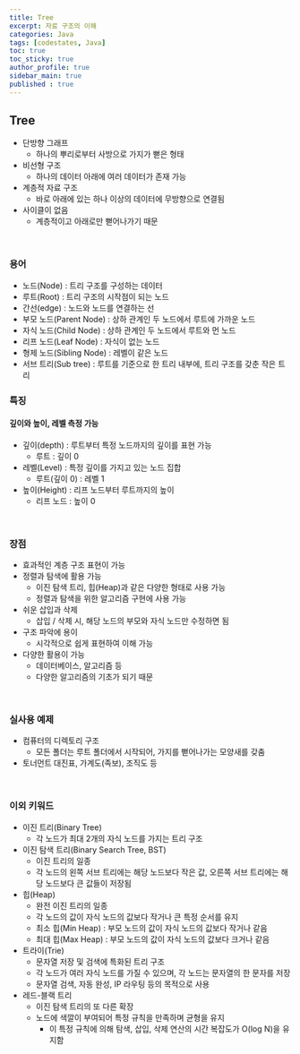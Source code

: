 ```yaml
---
title: Tree
excerpt: 자료 구조의 이해
categories: Java
tags: [codestates, Java]
toc: true
toc_sticky: true
author_profile: true
sidebar_main: true
published : true
---
```


## Tree
- 단방향 그래프
  - 하나의 뿌리로부터 사방으로 가지가 뻗은 형태
- 비선형 구조 
  - 하나의 데이터 아래에 여러 데이터가 존재 가능
- 계층적 자료 구조 
  - 바로 아래에 있는 하나 이상의 데이터에 무방향으로 연결됨
- 사이클이 없음
  - 계층적이고 아래로만 뻗어나가기 때문

<br>

### 용어
- 노드(Node) : 트리 구조를 구성하는 데이터
- 루트(Root) : 트리 구조의 시작점이 되는 노드
- 간선(edge) : 노드와 노드를 연결하는 선
- 부모 노드(Parent Node) : 상하 관계인 두 노드에서 루트에 가까운 노드
- 자식 노드(Child Node) : 상하 관계인 두 노드에서 루트와 먼 노드
- 리프 노드(Leaf Node) : 자식이 없는 노드
- 형제 노드(Sibling Node) : 레벨이 같은 노드
- 서브 트리(Sub tree) : 루트를 기준으로 한 트리 내부에, 트리 구조를 갖춘 작은 트리

### 특징

#### 깊이와 높이, 레벨 측정 가능

- 깊이(depth) : 루트부터 특정 노드까지의 깊이를 표현 가능 
  - 루트 : 깊이 0
- 레벨(Level) : 특정 깊이를 가지고 있는 노드 집합 
  - 루트(깊이 0) : 레벨 1  
- 높이(Height) : 리프 노드부터 루트까지의 높이
  - 리프 노드 : 높이 0
  
<br>

### 장점
- 효과적인 계층 구조 표현이 가능
- 정렬과 탐색에 활용 가능
  - 이진 탐색 트리, 힙(Heap)과 같은 다양한 형태로 사용 가능
  - 정렬과 탐색을 위한 알고리즘 구현에 사용 가능
- 쉬운 삽입과 삭제
  - 삽입 / 삭제 시, 해당 노드의 부모와 자식 노드만 수정하면 됨
- 구조 파악에 용이
  - 시각적으로 쉽게 표현하여 이해 가능
- 다양한 활용이 가능
  - 데이터베이스, 알고리즘 등 
  - 다양한 알고리즘의 기초가 되기 때문

<br>

### 실사용 예제
- 컴퓨터의 디렉토리 구조 
  - 모든 폴더는 루트 폴더에서 시작되어, 가지를 뻗어나가는 모양새를 갖춤
- 토너먼트 대진표, 가계도(족보), 조직도 등

<br>

### 이외 키워드
- 이진 트리(Binary Tree) 
  - 각 노드가 최대 2개의 자식 노드를 가지는 트리 구조
- 이진 탐색 트리(Binary Search Tree, BST) 
  - 이진 트리의 일종
  - 각 노드의 왼쪽 서브 트리에는 해당 노드보다 작은 값, 오른쪽 서브 트리에는 해당 노드보다 큰 값들이 저장됨
- 힙(Heap) 
  - 완전 이진 트리의 일종
  - 각 노드의 값이 자식 노드의 값보다 작거나 큰 특정 순서를 유지
  - 최소 힙(Min Heap) : 부모 노드의 값이 자식 노드의 값보다 작거나 같음
  - 최대 힙(Max Heap) : 부모 노드의 값이 자식 노드의 값보다 크거나 같음
- 트라이(Trie)
  - 문자열 저장 및 검색에 특화된 트리 구조
  - 각 노드가 여러 자식 노드를 가질 수 있으며, 각 노드는 문자열의 한 문자를 저장
  - 문자열 검색, 자동 완성, IP 라우팅 등의 목적으로 사용
- 레드-블랙 트리
  - 이진 탐색 트리의 또 다른 확장
  - 노드에 색깔이 부여되어 특정 규칙을 만족하며 균형을 유지
    - 이 특정 규칙에 의해 탐색, 삽입, 삭제 연산의 시간 복잡도가 O(log N)을 유지함
